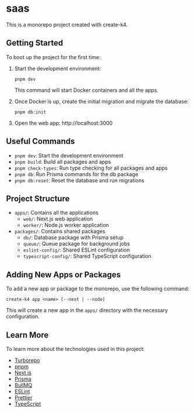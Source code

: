# saas

This is a monorepo project created with create-k4.

## Getting Started

To boot up the project for the first time:

1. Start the development environment:

   ```
   pnpm dev
   ```

   This command will start Docker containers and all the apps.

2. Once Docker is up, create the initial migration and migrate the database:

   ```
   pnpm db:init
   ```

3. Open the web app: http://localhost:3000

## Useful Commands

- `pnpm dev`: Start the development environment
- `pnpm build`: Build all packages and apps
- `pnpm check-types`: Run type checking for all packages and apps
- `pnpm db`: Run Prisma commands for the db package
- `pnpm db:reset`: Reset the database and run migrations

## Project Structure

- `apps/`: Contains all the applications
  - `web/`: Next.js web application
  - `worker/`: Node.js worker application
- `packages/`: Contains shared packages
  - `db/`: Database package with Prisma setup
  - `queue/`: Queue package for background jobs
  - `eslint-config/`: Shared ESLint configuration
  - `typescript-config/`: Shared TypeScript configuration

## Adding New Apps or Packages

To add a new app or package to the monorepo, use the following command:

```
create-k4 app <name> [--next | --node]
```

This will create a new app in the `apps/` directory with the necessary configuration.

## Learn More

To learn more about the technologies used in this project:

- [Turborepo](https://turbo.build/repo)
- [pnpm](https://pnpm.io)
- [Next.js](https://nextjs.org/docs)
- [Prisma](https://www.db.io/docs/)
- [BullMQ](https://docs.bullmq.io/)
- [ESLint](https://eslint.org/)
- [Prettier](https://prettier.io/)
- [TypeScript](https://www.typescriptlang.org/)
